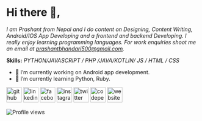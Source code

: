 # Hi there 👋,

*I am Prashant from Nepal and I do content on Designing, Content Writing, Android/IOS App Developing and a frontend and backend Developing. I really enjoy learning programming languages. For work enquiries shoot me an email at prashantbhandari500@gmail.com.*

**Skills:** *PYTHON/JAVASCRIPT / PHP /JAVA/KOTLIN/ JS / HTML / CSS*

- 🔭 I’m currently working on Android app development. 
- 🌱 I’m currently learning Python, Ruby. 


[<img src='https://cdn.jsdelivr.net/npm/simple-icons@3.0.1/icons/github.svg' alt='github' height='40'>](https://github.com/bprashant7)  [<img src='https://cdn.jsdelivr.net/npm/simple-icons@3.0.1/icons/linkedin.svg' alt='linkedin' height='40'>](https://www.linkedin.com/in/prashant-bhandari-453355147//)  [<img src='https://cdn.jsdelivr.net/npm/simple-icons@3.0.1/icons/facebook.svg' alt='facebook' height='40'>](https://www.facebook.com/prasant.official)  [<img src='https://cdn.jsdelivr.net/npm/simple-icons@3.0.1/icons/instagram.svg' alt='instagram' height='40'>](https://www.instagram.com/bprashant7/)  [<img src='https://cdn.jsdelivr.net/npm/simple-icons@3.0.1/icons/twitter.svg' alt='twitter' height='40'>](https://twitter.com/bprashantt7)  [<img src='https://cdn.jsdelivr.net/npm/simple-icons@3.0.1/icons/codepen.svg' alt='codepen' height='40'>](https://codepen.io/bprashant7)  [<img src='https://cdn.jsdelivr.net/npm/simple-icons@3.0.1/icons/icloud.svg' alt='website' height='40'>](bprashant7.epizy.com)  

![Profile views](https://gpvc.arturio.dev/bprashant7)  
